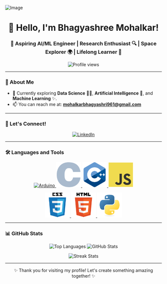 ![Image](https://github.com/user-attachments/assets/61eefa96-95ed-4f7c-970f-b474cd01c84a)
<h1 align="center">👋 Hello, I'm Bhagyashree Mohalkar!</h1>

<h3 align="center">🚀 Aspiring AI/ML Engineer | Research Enthusiast 🔍 | Space Explorer 🌍 | Lifelong Learner 🌱</h3>

<p align="center">
  <img src="https://komarev.com/ghpvc/?username=BhagyashreeMohalkar&label=Profile%20views&color=0e75b6&style=flat" alt="Profile views" />
</p>

---

### 🌟 About Me

- 🌱 Currently exploring **Data Science** 👩‍💻, **Artificial Intelligence** 🤖, and **Machine Learning** ✨.
- 📫 You can reach me at: **[mohalkarbhagyashri961@gmail.com](mailto:mohalkarbhagyashri961@gmail.com)**

---

### 🤝 Let's Connect!

<p align="center">
  <a href="https://www.linkedin.com/in/bhagyashree-mohalkar/" target="_blank">
    <img src="https://raw.githubusercontent.com/rahuldkjain/github-profile-readme-generator/master/src/images/icons/Social/linked-in-alt.svg" alt="LinkedIn" height="30" width="40" />
  </a>
</p>

---

### 🛠️ Languages and Tools

<p align="center">
  <a href="https://www.arduino.cc/" target="_blank" rel="noreferrer">
    <img src="https://cdn.worldvectorlogo.com/logos/arduino-1.svg" alt="Arduino" width="80" height="80"/>
  </a>
  <a href="https://www.cprogramming.com/" target="_blank" rel="noreferrer">
    <img src="https://raw.githubusercontent.com/devicons/devicon/master/icons/c/c-original.svg" alt="C" width="80" height="80"/>
  </a>
  <a href="https://www.w3schools.com/cpp/" target="_blank" rel="noreferrer">
    <img src="https://raw.githubusercontent.com/devicons/devicon/master/icons/cplusplus/cplusplus-original.svg" alt="C++" width="80" height="80"/>
  </a>
  <a href="https://developer.mozilla.org/en-US/docs/Web/JavaScript" target="_blank" rel="noreferrer">
    <img src="https://raw.githubusercontent.com/devicons/devicon/master/icons/javascript/javascript-original.svg" alt="JavaScript" width="80" height="80"/>
  </a>
</p>

<p align="center">
  <a href="https://www.w3schools.com/css/" target="_blank" rel="noreferrer">
    <img src="https://raw.githubusercontent.com/devicons/devicon/master/icons/css3/css3-original-wordmark.svg" alt="CSS3" width="80" height="80"/>
  </a>
  <a href="https://www.w3.org/html/" target="_blank" rel="noreferrer">
    <img src="https://raw.githubusercontent.com/devicons/devicon/master/icons/html5/html5-original-wordmark.svg" alt="HTML5" width="80" height="80"/>
  </a>
  <a href="https://www.python.org" target="_blank" rel="noreferrer">
    <img src="https://raw.githubusercontent.com/devicons/devicon/master/icons/python/python-original.svg" alt="Python" width="80" height="80"/>
  </a>
</p>

---

### 📊 GitHub Stats

<p align="center">
  <img src="https://github-readme-stats.vercel.app/api/top-langs?username=BhagyashreeMohalkar&show_icons=true&locale=en&layout=donut&theme=tokyonight" alt="Top Languages" />
  <img src="https://github-readme-stats.vercel.app/api?username=BhagyashreeMohalkar&show_icons=true&theme=tokyonight" alt="GitHub Stats" />
</p>

<p align="center">
  <img src="https://git-hub-streak-stats.vercel.app?user=BhagyashreeMohalkar&theme=tokyonight"  alt="Streak Stats" />
</p>

---

<p align="center">✨ Thank you for visiting my profile! Let's create something amazing together! ✨</p>
